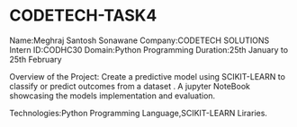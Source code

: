 # CODETECH-TASK4
Name:Meghraj Santosh Sonawane
Company:CODETECH SOLUTIONS
Intern ID:CODHC30
Domain:Python Programming
Duration:25th January to 25th February

Overview of the Project:
Create a predictive model using SCIKIT-LEARN to classify or predict outcomes
from a dataset .
A jupyter NoteBook showcasing the models implementation and evaluation.

Technologies:Python Programming Language,SCIKIT-LEARN Liraries.
